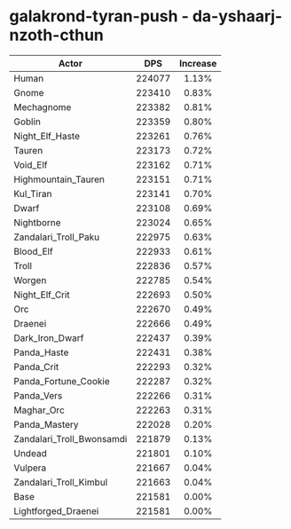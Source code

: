 # galakrond-tyran-push - da-yshaarj-nzoth-cthun
| Actor | DPS | Increase |
|---|:---:|:---:|
|Human|224077|1.13%|
|Gnome|223410|0.83%|
|Mechagnome|223382|0.81%|
|Goblin|223359|0.80%|
|Night_Elf_Haste|223261|0.76%|
|Tauren|223173|0.72%|
|Void_Elf|223162|0.71%|
|Highmountain_Tauren|223151|0.71%|
|Kul_Tiran|223141|0.70%|
|Dwarf|223108|0.69%|
|Nightborne|223024|0.65%|
|Zandalari_Troll_Paku|222975|0.63%|
|Blood_Elf|222933|0.61%|
|Troll|222836|0.57%|
|Worgen|222785|0.54%|
|Night_Elf_Crit|222693|0.50%|
|Orc|222670|0.49%|
|Draenei|222666|0.49%|
|Dark_Iron_Dwarf|222437|0.39%|
|Panda_Haste|222431|0.38%|
|Panda_Crit|222293|0.32%|
|Panda_Fortune_Cookie|222287|0.32%|
|Panda_Vers|222266|0.31%|
|Maghar_Orc|222263|0.31%|
|Panda_Mastery|222028|0.20%|
|Zandalari_Troll_Bwonsamdi|221879|0.13%|
|Undead|221801|0.10%|
|Vulpera|221667|0.04%|
|Zandalari_Troll_Kimbul|221663|0.04%|
|Base|221581|0.00%|
|Lightforged_Draenei|221581|0.00%|
